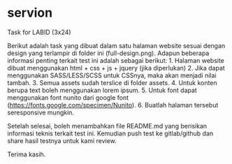 # servion
Task for LABID (3x24)

Berikut adalah task yang dibuat dalam satu halaman website sesuai dengan design yang terlampir di folder ini (full-design.png).
Adapun beberapa informasi penting terkait test ini adalah sebagai berikut:
	1. Halaman website dibuat menggunakan html + css + js + jquery (jika diperlukan)
	2. Jika dapat menggunakan SASS/LESS/SCSS untuk CSSnya, maka akan menjadi nilai tambah.
	3. Semua assets sudah terslice di folder assets.
	4. Untuk konten berupa text boleh menggunakan lorem ipsum.
	5. Untuk font dapat menggunakan font nunito dari google font (https://fonts.google.com/specimen/Nunito).
	6. Buatlah halaman tersebut seresponsive mungkin.

Setelah selesai, boleh menambahkan file README.md yang berisikan informasi teknis terkait test ini.
Kemudian push test ke gitlab/github dan share hasil testnya untuk kami review.

Terima kasih.
